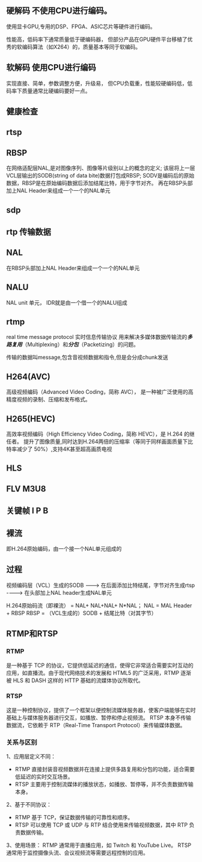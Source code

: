 ## 硬解码 不使用CPU进行编码。
使用显卡GPU,专用的DSP、FPGA、ASIC芯片等硬件进行编码。

性能高，低码率下通常质量低于硬编码器，
但部分产品在GPU硬件平台移植了优秀的软编码算法（如X264）的，质量基本等同于软编码。

## 软解码 使用CPU进行编码
实现直接、简单，参数调整方便，升级易，
但CPU负载重，性能较硬编码低，低码率下质量通常比硬编码要好一点。

## 健康检查

## rtsp

## RBSP
在网络适配层NAL,是对图像序列、图像等片级别以上的概念的定义;
该层将上一层VCL层输出的SODB(string of data bite)数据打包成RBSP;
SODV是编码后的原始数据，RBSP是在原始编码数据后添加结尾比特，用于字节对齐。
再在RBSP头部加上NAL Header来组成一个一个的NAL单元

## sdp

## rtp 传输数据

## NAL
在RBSP头部加上NAL Header来组成一个一个的NAL单元
## NALU
NAL unit 单元， IDR就是由一个借一个的NALU组成

## rtmp
real time message protocol 实时信息传输协议
用来解决多媒体数据传输流的***多路复用***（Multiplexing）和***分包***（Packetizing）的问题。

传输的数据叫message,包含音视频数据和指令,但是会分成chunk发送

## H264(AVC)
高级视频编码（Advanced Video Coding，简称 AVC），
是一种被广泛使用的高精度视频的录制、压缩和发布格式。

## H265(HEVC)
高效率视频编码（High Efficiency Video Coding，简称 HEVC），是 H.264 的继任者。
提升了图像质量,同时达到H.264两倍的压缩率（等同于同样画面质量下比特率减少了 50%）,支持4K甚至超高画质电视

## HLS

## FLV M3U8

## 关键帧 I P B


## 裸流
即H.264原始编码，由一个接一个NAL单元组成的

## 过程
视频编码层（VCL）生成的SODB ---> 
在后面添加比特结尾，字节对齐生成rtsp ----> 
在头部加上NAL header生成NAL单元 

H.264原始码流（即裸流） = NAL+ NAL+NAL+ N*NAL；
NAL = MAL Header + RBSP 
RBSP = （VCL生成的）SODB + 结尾比特（对其字节）

## RTMP和RTSP
### RTMP 
是一种基于 TCP 的协议，它提供低延迟的通信，使得它非常适合需要实时互动的应用，如直播流。由于现代网络技术的发展和 HTML5 的广泛采用，RTMP 逐渐被 HLS 和 DASH 这样的 HTTP 基础的流媒体协议所取代。

### RTSP
这是一种控制协议，提供了一个框架以便控制流媒体服务器，使客户端能够在实时基础上与媒体服务器进行交互，如播放、暂停和停止视频流。
RTSP 本身不传输数据流，它依赖于 RTP（Real-Time Transport Protocol）来传输媒体数据。

### 关系与区别
1、应用层定义不同：
- RTMP 直接封装音视频数据并在连接上提供多路复用和分包的功能，适合需要低延迟的实时交互场景。
- RTSP 主要用于控制流媒体的播放状态，如播放、暂停等，并不负责数据传输本身。

2、基于不同协议：
- RTMP 基于 TCP，保证数据传输的可靠性和顺序。
- RTSP 可以使用 TCP 或 UDP 与 RTP 结合使用来传输视频数据，其中 RTP 负责数据传输。

3、使用场景：
RTMP 通常用于直播应用，如 Twitch 和 YouTube Live。
RTSP 通常用于监控摄像头流、会议视频流等需要远程控制的应用。